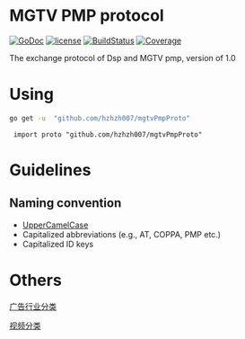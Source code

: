 # MGTV PMP protocol

[![GoDoc](https://godoc.org/github.com/hzhzh007/mgtvPmpProto?status.svg)](https://godoc.org/github.com/hzhzh007/mgtvPmpProto) [![license](http://img.shields.io/badge/license-MIT-red.svg?style=flat)]() [![BuildStatus](https://travis-ci.org/hzhzh007/mgtvPmpProto.svg?branch=master)](https://travis-ci.org/hzhzh007/mgtvPmpProto) [![Coverage](http://gocover.io/_badge/github.com/hzhzh007/mgtvPmpProto)](http://gocover.io/github.com/hzhzh007/mgtvPmpProto)


The exchange protocol of Dsp and MGTV pmp, version of 1.0

# Using
```bash
go get -u  "github.com/hzhzh007/mgtvPmpProto"
```

```golang
 import proto "github.com/hzhzh007/mgtvPmpProto"
```

# Guidelines

## Naming convention
- [UpperCamelCase](http://en.wikipedia.org/wiki/CamelCase)
- Capitalized abbreviations (e.g., AT, COPPA, PMP etc.)
- Capitalized ID keys

# Others
[广告行业分类](IndustryAdCategory.md)

[视频分类](VideoCategory.md)

